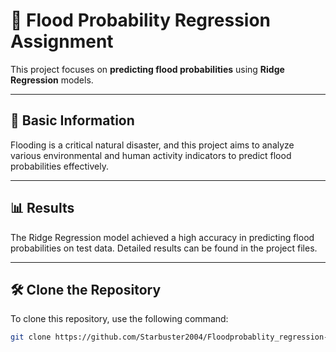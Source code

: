 # 🌊 Flood Probability Regression Assignment

This project focuses on **predicting flood probabilities** using **Ridge Regression** models.

---

## 📑 Basic Information

Flooding is a critical natural disaster, and this project aims to analyze various environmental and human activity indicators to predict flood probabilities effectively.

---

## 📊 Results

The Ridge Regression model achieved a high accuracy in predicting flood probabilities on test data. Detailed results can be found in the project files.

---

## 🛠️ Clone the Repository

To clone this repository, use the following command:

```bash
git clone https://github.com/Starbuster2004/Floodprobablity_regression-assignment.git
